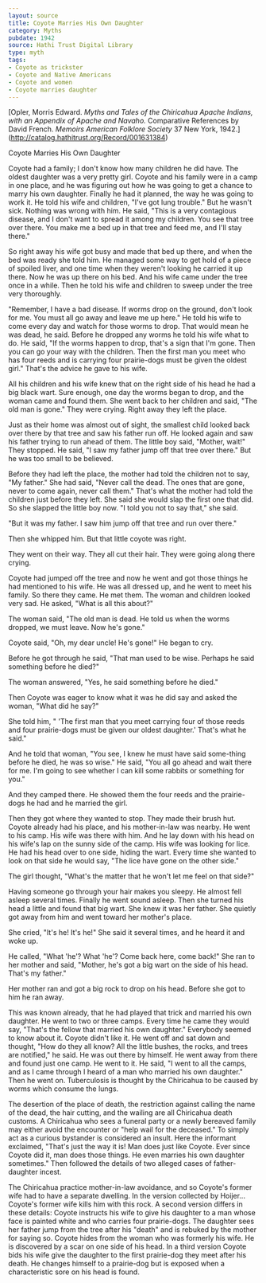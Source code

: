 ```yaml
---
layout: source
title: Coyote Marries His Own Daughter
category: Myths
pubdate: 1942
source: Hathi Trust Digital Library 
type: myth
tags:
- Coyote as trickster
- Coyote and Native Americans
- Coyote and women 
- Coyote marries daughter 
---
```


[Opler, Morris Edward. *Myths and Tales of the Chiricahua Apache Indians, with an Appendix of Apache and Navaho.* Comparative References by David French. *Memoirs American Folklore Society* 37 New York, 1942.] (http://catalog.hathitrust.org/Record/001631384)

Coyote Marries His Own Daughter

Coyote had a family; I don't know how many children he did have. The oldest daughter was a very pretty girl. Coyote and his family were in a camp in one place, and he was figuring out how he was going to get a chance to marry his own daughter. Finally he had it planned, the way he was going to work it. He told his wife and children, "I've got lung trouble." But he wasn't sick. Nothing was wrong with him. He said, "This is a very contagious disease, and I don't want to spread it among my children. You see that tree over there. You make me a bed up in that tree and feed me, and I'll stay there."

So right away his wife got busy and made that bed up there, and when the bed was ready she told him. He managed some way to get hold of a piece of spoiled liver, and one time when they weren't looking he carried it up there. Now he was up there on his bed. And his wife came under the tree once in a while. Then he told his wife and children to sweep under the tree very thoroughly.

"Remember, I have a bad disease. If worms drop on the ground, don't look for me.  You must all go away and leave me up here." He told his wife to come every day and watch for those worms to drop. That would mean he was dead, he said. Before he dropped any worms he told his wife what to do. He said, "If the worms happen to drop, that's a sign that I'm gone. Then you can go your way with the children. Then the first man you meet who has four reeds and is carrying four prairie-dogs must be given the oldest girl." That's the advice he gave to his wife.

All his children and his wife knew that on the right side of his head he had a big black wart. Sure enough, one day the worms began to drop, and the woman came and found them. She went back to her children and said, "The old man is gone." They were crying. Right away they left the place.

Just as their home was almost out of sight, the smallest child looked back over there by that tree and saw his father run off. He looked again and saw his father trying to run ahead of them. The little boy said, "Mother, wait!" They stopped. He said, "I saw my father jump off that tree over there." But he was too small to be believed. 

Before they had left the place, the mother had told the children not to say, "My father." She had said, "Never call the dead. The ones that are gone, never to come again, never call them." That's what the mother had told the children just before they left. She said she would slap the first one that did. So she slapped the little boy now. "I told you not to say that," she said.

"But it was my father. I saw him jump off that tree and run over there."

Then she whipped him. But that little coyote was right.

They went on their way. They all cut their hair. They were going along there crying. 

Coyote had jumped off the tree and now he went and got those things he had mentioned to his wife. He was all dressed up, and he went to meet his family. So there they came. He met them. The woman and children looked very sad. He asked, "What is all this about?"

The woman said, "The old man is dead. He told us when the worms dropped, we must leave. Now he's gone."

Coyote said, "Oh, my dear uncle! He's gone!" He began to cry.  

Before he got through he said, "That man used to be wise. Perhaps he said something before he died?"

The woman answered, "Yes, he said something before he died."

Then Coyote was eager to know what it was he did say and asked the woman, "What did he say?"

She told him, " 'The first man that you meet carrying four of those reeds and four prairie-dogs must be given our oldest daughter.' That's what he said."

And he told that woman, "You see, I knew he must have said some-thing before he died, he was so wise." He said, "You all go ahead and wait there for me. I'm going to see whether I can kill some rabbits or something for you."

And they camped there. He showed them the four reeds and the prairie-dogs he had and he married the girl.

Then they got where they wanted to stop. They made their brush hut. Coyote already had his place, and his mother-in-law was nearby. He went to his camp. His wife was there with him. And he lay down with his head on his wife's lap on the sunny side of the camp. His wife was looking for lice. He had his head over to one side, hiding the wart. Every time she wanted to look on that side he would say, "The lice have gone on the other side."

The girl thought, "What's the matter that he won't let me feel on that side?"

Having someone go through your hair makes you sleepy. He almost fell asleep several times. Finally he went sound asleep. Then she turned his head a little and found that big wart. She knew it was her father. She quietly got away from him and went toward her mother's place. 

She cried, "It's he! It's he!" She said it several times, and he heard it and woke up.

He called, "What 'he'? What 'he'? Come back here, come back!" She ran to her mother and said, "Mother, he's got a big wart on the side of his head. That's my father."

Her mother ran and got a big rock to drop on his head. Before she got to him he ran away. 

This was known already, that he had played that trick and married his own daughter. He went to two or three camps. Every time he came they would say, "That's the fellow that married his own daughter." Everybody seemed to know about it. Coyote didn't like it. He went off and sat down and thought, "How do they all know? All the little bushes, the rocks, and trees are notified," he said. He was out there by himself. He went away from there and found just one camp. He went to it. He said, "I went to all the camps, and as I came through I heard of a man who married his own daughter." Then he went on. Tuberculosis is thought by the Chiricahua to be caused by worms which consume the lungs.

The desertion of the place of death, the restriction against calling the name of the dead, the hair cutting, and the wailing are all Chiricahua death customs. A Chiricahua who sees a funeral party or a newly bereaved family may either avoid the encounter or "help wail for the deceased." To simply act as a curious bystander is considered an insult. Here the informant exclaimed, "That's just the way it is! Man does just like Coyote. Ever since Coyote did it, man does those things. He even marries his own daughter sometimes." Then followed the details of two alleged cases of father-daughter incest. 

The Chiricahua practice mother-in-law avoidance, and so Coyote's former wife had to have a separate dwelling. In the version collected by Hoijer... Coyote's former wife kills him with this rock. A second version differs in these details: Coyote instructs his wife to give his daughter to a man whose face is painted white and who carries four prairie-dogs. The daughter sees her father jump from the tree after his "death" and is rebuked by the mother for saying so. Coyote hides from the woman who was formerly his wife. He is discovered by a scar on one side of his head. In a third version Coyote bids his wife give the daughter to the first prairie-dog they meet after his death. He changes himself to a prairie-dog but is exposed when a characteristic sore on his head is found.
